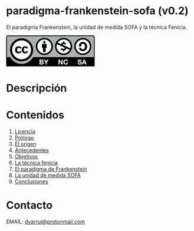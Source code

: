 
# paradigma-frankenstein-sofa (v0.2)

El paradigma Frankenstein, la unidad de medida SOFA y la técnica Fenicia.

![CC_BY-NC-SA](images/by-nc-sa.svg)

# Descripción


# Contenidos

1. [Licencia](LICENSE.md)
1. [Prólogo](prologo.md)
1. [El origen](origen.md)
1. [Antecedentes](docs/antecedentes.md)
1. [Objetivos](docs/objetivos.md)
1. [La técnica fenicia](docs/tecnica-fenicia.md)
1. [El paradigma de Frankenstein](docs/paradigma-frankenstein.md)
1. [La unidad de medida SOFA](docs/sofa.md)
1. [Conclusiones](docs/conclusiones.md)

# Contacto

EMAIL: dvarrui@protonmail.com

